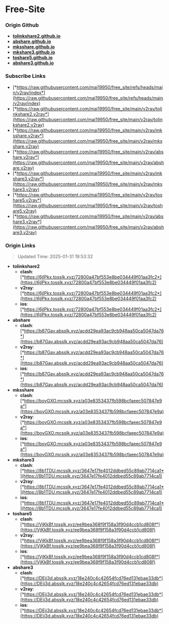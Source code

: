 # Free-Site

### Origin Github

- [**tolinkshare2.github.io**](https://github.com/tolinkshare2/tolinkshare2.github.io)
- [**abshare.github.io**](https://github.com/abshare/abshare.github.io)
- [**mksshare.github.io**](https://github.com/mksshare/mksshare.github.io)
- [**mkshare3.github.io**](https://github.com/mkshare3/mkshare3.github.io)
- [**toshare5.github.io**](https://github.com/toshare5/toshare5.github.io)
- [**abshare3.github.io**](https://github.com/abshare3/abshare3.github.io)

### Subscribe Links

- [*https://raw.githubusercontent.com/mai19950/free_site/refs/heads/main/v2ray/index*](https://raw.githubusercontent.com/mai19950/free_site/refs/heads/main/v2ray/index)
- [*https://raw.githubusercontent.com/mai19950/free_site/main/v2ray/tolinkshare2.v2ray*](https://raw.githubusercontent.com/mai19950/free_site/main/v2ray/tolinkshare2.v2ray)
- [*https://raw.githubusercontent.com/mai19950/free_site/main/v2ray/mksshare.v2ray*](https://raw.githubusercontent.com/mai19950/free_site/main/v2ray/mksshare.v2ray)
- [*https://raw.githubusercontent.com/mai19950/free_site/main/v2ray/abshare.v2ray*](https://raw.githubusercontent.com/mai19950/free_site/main/v2ray/abshare.v2ray)
- [*https://raw.githubusercontent.com/mai19950/free_site/main/v2ray/mkshare3.v2ray*](https://raw.githubusercontent.com/mai19950/free_site/main/v2ray/mkshare3.v2ray)
- [*https://raw.githubusercontent.com/mai19950/free_site/main/v2ray/toshare5.v2ray*](https://raw.githubusercontent.com/mai19950/free_site/main/v2ray/toshare5.v2ray)
- [*https://raw.githubusercontent.com/mai19950/free_site/main/v2ray/abshare3.v2ray*](https://raw.githubusercontent.com/mai19950/free_site/main/v2ray/abshare3.v2ray)

### Origin Links

> Updated Time: 2025-01-31 19:53:32

- **tolinkshare2**
  - **clash**: [*https://6jIPkx.tosslk.xyz/72800a47bf553e8be034449f01aa3fc2*](https://6jIPkx.tosslk.xyz/72800a47bf553e8be034449f01aa3fc2)
  - **v2ray**: [*https://6jIPkx.tosslk.xyz/72800a47bf553e8be034449f01aa3fc2*](https://6jIPkx.tosslk.xyz/72800a47bf553e8be034449f01aa3fc2)
  - **ios**: [*https://6jIPkx.tosslk.xyz/72800a47bf553e8be034449f01aa3fc2*](https://6jIPkx.tosslk.xyz/72800a47bf553e8be034449f01aa3fc2)
- **abshare**
  - **clash**: [*https://b87Gav.absslk.xyz/acdd29ea93ac9cb948aa50ca5047da76*](https://b87Gav.absslk.xyz/acdd29ea93ac9cb948aa50ca5047da76)
  - **v2ray**: [*https://b87Gav.absslk.xyz/acdd29ea93ac9cb948aa50ca5047da76*](https://b87Gav.absslk.xyz/acdd29ea93ac9cb948aa50ca5047da76)
  - **ios**: [*https://b87Gav.absslk.xyz/acdd29ea93ac9cb948aa50ca5047da76*](https://b87Gav.absslk.xyz/acdd29ea93ac9cb948aa50ca5047da76)
- **mksshare**
  - **clash**: [*https://bovGXO.mcsslk.xyz/a03e8353437fb598bcfaeec507847e9a*](https://bovGXO.mcsslk.xyz/a03e8353437fb598bcfaeec507847e9a)
  - **v2ray**: [*https://bovGXO.mcsslk.xyz/a03e8353437fb598bcfaeec507847e9a*](https://bovGXO.mcsslk.xyz/a03e8353437fb598bcfaeec507847e9a)
  - **ios**: [*https://bovGXO.mcsslk.xyz/a03e8353437fb598bcfaeec507847e9a*](https://bovGXO.mcsslk.xyz/a03e8353437fb598bcfaeec507847e9a)
- **mkshare3**
  - **clash**: [*https://8b1TDU.mcsslk.xyz/3647e17fe4012ddbed55c89ab7714ca1*](https://8b1TDU.mcsslk.xyz/3647e17fe4012ddbed55c89ab7714ca1)
  - **v2ray**: [*https://8b1TDU.mcsslk.xyz/3647e17fe4012ddbed55c89ab7714ca1*](https://8b1TDU.mcsslk.xyz/3647e17fe4012ddbed55c89ab7714ca1)
  - **ios**: [*https://8b1TDU.mcsslk.xyz/3647e17fe4012ddbed55c89ab7714ca1*](https://8b1TDU.mcsslk.xyz/3647e17fe4012ddbed55c89ab7714ca1)
- **toshare5**
  - **clash**: [*https://VjKkBf.tosslk.xyz/ee9bea368f9f158a3f90d4ccb1cd808f*](https://VjKkBf.tosslk.xyz/ee9bea368f9f158a3f90d4ccb1cd808f)
  - **v2ray**: [*https://VjKkBf.tosslk.xyz/ee9bea368f9f158a3f90d4ccb1cd808f*](https://VjKkBf.tosslk.xyz/ee9bea368f9f158a3f90d4ccb1cd808f)
  - **ios**: [*https://VjKkBf.tosslk.xyz/ee9bea368f9f158a3f90d4ccb1cd808f*](https://VjKkBf.tosslk.xyz/ee9bea368f9f158a3f90d4ccb1cd808f)
- **abshare3**
  - **clash**: [*https://DEji3d.absslk.xyz/18e240c4c42654fcd76ed131ebae33db*](https://DEji3d.absslk.xyz/18e240c4c42654fcd76ed131ebae33db)
  - **v2ray**: [*https://DEji3d.absslk.xyz/18e240c4c42654fcd76ed131ebae33db*](https://DEji3d.absslk.xyz/18e240c4c42654fcd76ed131ebae33db)
  - **ios**: [*https://DEji3d.absslk.xyz/18e240c4c42654fcd76ed131ebae33db*](https://DEji3d.absslk.xyz/18e240c4c42654fcd76ed131ebae33db)
